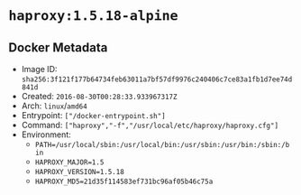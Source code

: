 # `haproxy:1.5.18-alpine`

## Docker Metadata

- Image ID: `sha256:3f121f177b64734feb63011a7bf57df9976c240406c7ce83a1fb1d7ee74d841d`
- Created: `2016-08-30T00:28:33.933967317Z`
- Arch: `linux`/`amd64`
- Entrypoint: `["/docker-entrypoint.sh"]`
- Command: `["haproxy","-f","/usr/local/etc/haproxy/haproxy.cfg"]`
- Environment:
  - `PATH=/usr/local/sbin:/usr/local/bin:/usr/sbin:/usr/bin:/sbin:/bin`
  - `HAPROXY_MAJOR=1.5`
  - `HAPROXY_VERSION=1.5.18`
  - `HAPROXY_MD5=21d35f114583ef731bc96af05b46c75a`
